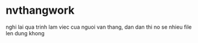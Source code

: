 # nvthangwork
nghi lai qua trinh lam viec cua nguoi van thang, dan dan thi no se nhieu file len dung khong
